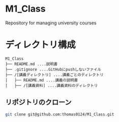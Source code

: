 # M1_Class
Repository for managing university courses

# ディレクトリ構成

```tree
M1_Class
├── README.md ....説明書
├── .gitignore ....GitHubにpushしないファイル
├── /[講義ディレクトリ] ....講義ごとのディレクトリ
│   ├── README.md ....講義の説明書
│   ├── /[講義資料] ....講義資料のディレクトリ
```

## リポジトリのクローン

```zsh
git clone git@github.com:thomas0124/M1_Class.git
```




